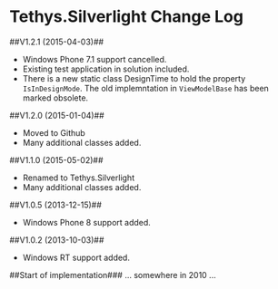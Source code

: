 Tethys.Silverlight Change Log
=============================

##V1.2.1	(2015-04-03)##
* Windows Phone 7.1 support cancelled.
* Existing test application in solution included.
* There is a new static class DesignTime to hold
  the property `IsInDesignMode`. The old implemntation
  in `ViewModelBase` has been marked obsolete.

##V1.2.0	(2015-01-04)##
* Moved to Github
* Many additional classes added.

##V1.1.0	(2015-05-02)##
* Renamed to Tethys.Silverlight
* Many additional classes added.

##V1.0.5	(2013-12-15)##
* Windows Phone 8 support added.

##V1.0.2	(2013-10-03)##
* Windows RT support added.

##Start of implementation###
... somewhere in 2010 ...
